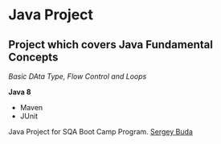 # Java Project
## Project which covers Java Fundamental Concepts

*Basic DAta Type, Flow Control and Loops*

**Java 8**

* Maven
* JUnit

Java Project for SQA Boot Camp Program. 
[Sergey Buda](https://github.com/sergeybuda)
